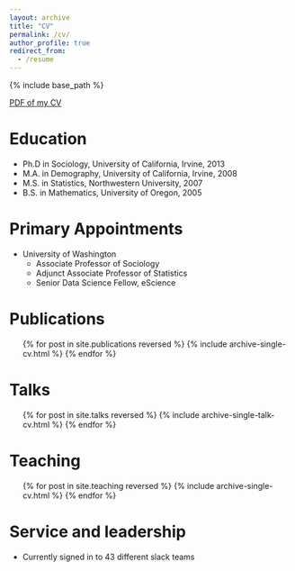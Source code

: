 ```yaml
---
layout: archive
title: "CV"
permalink: /cv/
author_profile: true
redirect_from:
  - /resume
---
```


{% include base_path %}

[PDF of my CV]('files/Zack_Almquist_CV.pdf')


Education
======
* Ph.D in Sociology, University of California, Irvine, 2013
* M.A. in Demography, University of California, Irvine, 2008
* M.S. in Statistics, Northwestern University, 2007
* B.S. in Mathematics, University of Oregon, 2005

Primary Appointments
======
* University of Washington
  * Associate Professor of Sociology
  * Adjunct Associate Professor of Statistics
  * Senior Data Science Fellow, eScience

Publications
======
  <ul>{% for post in site.publications reversed %}
    {% include archive-single-cv.html %}
  {% endfor %}</ul>
  
Talks
======
  <ul>{% for post in site.talks reversed %}
    {% include archive-single-talk-cv.html  %}
  {% endfor %}</ul>
  
Teaching
======
  <ul>{% for post in site.teaching reversed %}
    {% include archive-single-cv.html %}
  {% endfor %}</ul>
  
Service and leadership
======
* Currently signed in to 43 different slack teams
